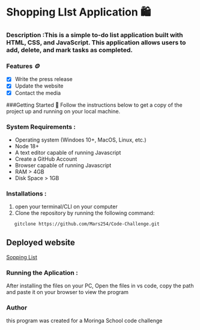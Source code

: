 # Shopping LIst Application 🛍️

### Description :This is a simple to-do list application built with HTML, CSS, and JavaScript. This application allows users to add, delete, and mark tasks as completed.

### Features *⚙️*
- [x] Write the press release
- [x] Update the website
- [x] Contact the media

###Getting Started 🤩
    Follow the instructions below to get a copy of the project up and running on your local machine.

### System Requirements :
  - Operating system (Windoes 10+, MacOS, Linux, etc.)
  - Node 18+
  - A text editor capable of running Javascript
  - Create a GitHub  Account   
  - Browser capable of running Javascript  
  - RAM > 4GB 
  - Disk Space > 1GB          


### Installations :
 1. open your terminal/CLI on your computer
 2. Clone the repository by running the following command:
   ```sh
      gitclone https://github.com/Mars254/Code-Challenge.git

   ```
  
## Deployed website 
[Sopping List](https://mars254.github.io/Code-Challenge/)
                  


### Running the Aplication :
 After installing the files on your PC, Open the files in vs code, copy the path and paste it on your browser to view the program

### Author 
  this program was created for a Moringa School code challenge
